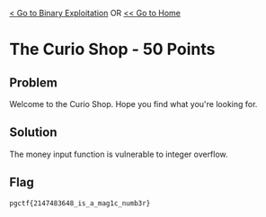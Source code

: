 [< Go to Binary Exploitation](/BinaryExploitation) OR [<< Go to Home](/)

# The Curio Shop - 50 Points

## Problem

Welcome to the Curio Shop. Hope you find what you're looking for.

## Solution

The money input function is vulnerable to integer overflow.

## Flag

`pgctf{2147483648_is_a_mag1c_numb3r}`

